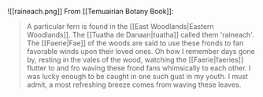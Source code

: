 ![[raineach.png]]
From [[Temuairian Botany Book]]:
> A particular fern is found in the [[East Woodlands|Eastern Woodlands]]. The [[Tuatha de Danaan|tuatha]] called them 'raineach'.
> The [[Faerie|Fae]] of the woods are said to use these fronds to fan favorable winds upon their loved ones. Oh how I remember days gone by, resting in the vales of the wood, watching the [[Faerie|faeries]] flutter to and fro waving these frond fans whimsically to each other.
> I was lucky enough to be caught in one such gust in my youth. I must admit, a most refreshing breeze comes from waving these leaves.